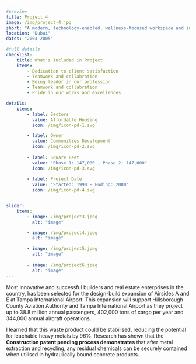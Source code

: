 ```yaml
---
#preview
title: Project 4
image: /img/project-4.jpg
short: "A modern, technology-enabled, wellness-focused workspace and sustainable office…"
location: "Dubai"
dates: "2004-2005"

#full details
checklist:
    title: What's Included in Project
    items:
        - Dedication to client satisfaction
        - Teamwork and collabration
        - Being leader in our profession
        - Teamwork and collabration
        - Pride in our works and excellences

details:
    items:
        - label: Sectors
          value: Affordable Housing
          icon: /img/icon-pd-1.svg

        - label: Owner
          value: Communities Development
          icon: /img/icon-pd-2.svg
        
        - label: Square Feet
          value: "Phase 1: 147,000 - Phase 2: 147,000"
          icon: /img/icon-pd-3.svg
        
        - label: Project Date
          value: "Started: 1990 - Ending: 2000"
          icon: /img/icon-pd-4.svg


slider: 
    items:
        - image: /img/project3.jpeg
          alt: "image"

        - image: /img/project4.jpeg
          alt: "image"

        - image: /img/project5.jpeg
          alt: "image"
        
        - image: /img/project6.jpeg
          alt: "image"
---
```


Most innovative and successful builders and real estate enterprises in the country, has been selected for the design-build expansion of Airsides A and E at Tampa International Airport. This expansion will support Hillsborough County Aviation Authority and Tampa International Airport as they project up to 38.8 million annual passengers, 402,000 tons of cargo per year and 344,000 annual aircraft operations.

I learned that this waste product could be stabilised, reducing the potential for leachable heavy metals by 96%. Research has shown that the **Construction patent pending process demonstrates** that after metal extraction and recycling, any residual chemicals can be securely contained when utilised in hydraulically bound concrete products.